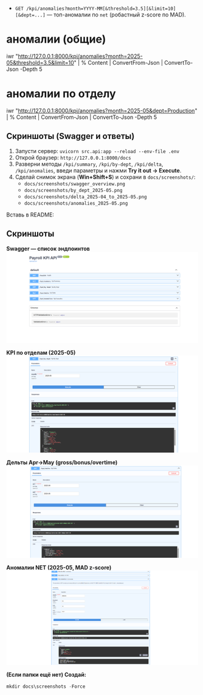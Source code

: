 - `GET /kpi/anomalies?month=YYYY-MM[&threshold=3.5][&limit=10][&dept=...]` — топ-аномалии по `net` (робастный z-score по MAD).

# аномалии (общие)
iwr "http://127.0.0.1:8000/kpi/anomalies?month=2025-05&threshold=3.5&limit=10" | % Content | ConvertFrom-Json | ConvertTo-Json -Depth 5
# аномалии по отделу
iwr "http://127.0.0.1:8000/kpi/anomalies?month=2025-05&dept=Production" | % Content | ConvertFrom-Json | ConvertTo-Json -Depth 5



## Скриншоты (Swagger и ответы)

1. Запусти сервер: `uvicorn src.api:app --reload --env-file .env`
2. Открой браузер: `http://127.0.0.1:8000/docs`
3. Разверни методы `/kpi/summary`, `/kpi/by-dept`, `/kpi/delta`, `/kpi/anomalies`,
   введи параметры и нажми **Try it out → Execute**.
4. Сделай снимок экрана (**Win+Shift+S**) и сохрани в `docs/screenshots/`:
   - `docs/screenshots/swagger_overview.png`
   - `docs/screenshots/by_dept_2025-05.png`
   - `docs/screenshots/delta_2025-04_to_2025-05.png`
   - `docs/screenshots/anomalies_2025-05.png`

Вставь в README:
## Скриншоты
**Swagger — список эндпоинтов**
![Swagger overview](docs/screenshots/swagger_overview.png)

**KPI по отделам (2025-05)**
![KPI by dept (2025-05)](docs/screenshots/by_dept_2025-05.png)

**Дельты Apr→May (gross/bonus/overtime)**
![Delta Apr→May](docs/screenshots/delta_2025-04_to_2025-05.png)

**Аномалии NET (2025-05, MAD z-score)**
![Anomalies (2025-05)](docs/screenshots/anomalies_2025-05.png)



**(Если папки ещё нет) Создай:**
```powershell
mkdir docs\screenshots -Force
